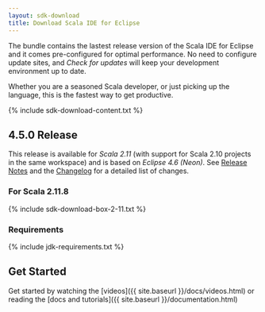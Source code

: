 ```yaml
---
layout: sdk-download
title: Download Scala IDE for Eclipse
---
```


The bundle contains the lastest release version of the Scala IDE for Eclipse and it comes pre-configured
for optimal performance. No need to configure update sites, and *Check for updates* will keep your
development environment up to date.

Whether you are a seasoned Scala developer, or just picking up the language, this is the fastest way to get productive.

{% include sdk-download-content.txt %}

## 4.5.0 Release

This release is available for *Scala 2.11* (with support for Scala 2.10 projects in the same workspace)
and is based on *Eclipse 4.6 (Neon)*. See [Release Notes][relnotes] and the [Changelog][clog] for a detailed list of changes.

### For Scala 2.11.8
{% include sdk-download-box-2-11.txt %}

### Requirements
{% include jdk-requirements.txt %}

## Get Started

Get started by watching the [videos]({{ site.baseurl }}/docs/videos.html) or reading the [docs and tutorials]({{ site.baseurl }}/documentation.html)

[clog]: /docs/changelog.html
[relnotes]: /blog/release-notes-4.5.0-vfinal.html
